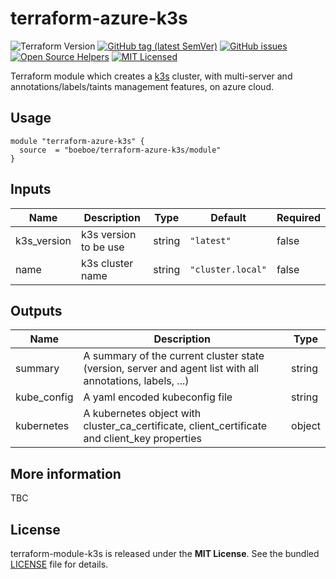 # terraform-azure-k3s

![Terraform Version](https://img.shields.io/badge/terraform-≥_1.0.0-blueviolet)
[![GitHub tag (latest SemVer)](https://img.shields.io/github/v/tag/xunleii/terraform-module-k3s?label=registry)](https://registry.terraform.io/modules/boeboe/terraform-azure-k3s)
[![GitHub issues](https://img.shields.io/github/issues/xunleii/terraform-module-k3s)](https://github.com/boeboe/terraform-azure-k3s/issues)
[![Open Source Helpers](https://www.codetriage.com/xunleii/terraform-module-k3s/badges/users.svg)](https://www.codetriage.com/boeboe/terraform-module-k3s)
[![MIT Licensed](https://img.shields.io/badge/license-MIT-green.svg)](https://tldrlegal.com/license/mit-license)

Terraform module which creates a [k3s](https://k3s.io/) cluster, with multi-server 
and annotations/labels/taints management features, on azure cloud. 

## Usage

``` hcl-terraform
module "terraform-azure-k3s" {
  source  = "boeboe/terraform-azure-k3s/module"
}
```

## Inputs

| Name | Description | Type | Default | Required |
|------|-------------|------|---------|----------|
| k3s_version | k3s version to be use | string | `"latest"` | false |
| name | k3s cluster name | string | `"cluster.local"` | false |

## Outputs
| Name | Description | Type |
|------|-------------|------|
| summary | A summary of the current cluster state (version, server and agent list with all annotations, labels, ...) | string |
| kube_config | A yaml encoded kubeconfig file | string |
| kubernetes | A kubernetes object with cluster_ca_certificate, client_certificate and client_key properties | object |

## More information

TBC

## License

terraform-module-k3s is released under the **MIT License**. See the bundled [LICENSE](LICENSE) file for details.